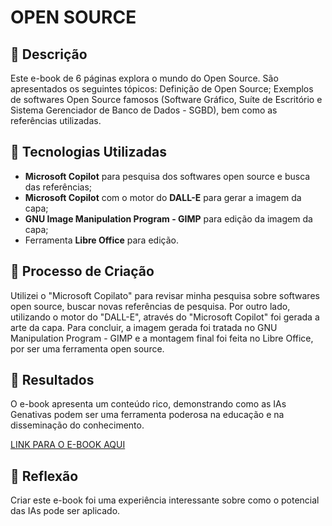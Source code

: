 # OPEN SOURCE

## 📒 Descrição
Este e-book de 6 páginas explora o mundo do Open Source. São apresentados os seguintes tópicos: Definição de Open Source; Exemplos de softwares Open Source famosos (Software Gráfico, Suíte de Escritório e Sistema Gerenciador de Banco de Dados - SGBD), bem como as referências utilizadas.

## 🤖 Tecnologias Utilizadas
- **Microsoft Copilot** para pesquisa dos softwares open source e busca das referências;
- **Microsoft Copilot** com o motor do **DALL-E** para gerar a imagem da capa;
- **GNU Image Manipulation Program - GIMP** para edição da imagem da capa;
- Ferramenta **Libre Office** para edição.

## 🧐 Processo de Criação
Utilizei o "Microsoft Copilato" para revisar minha pesquisa sobre softwares open source, buscar novas referências de pesquisa. Por outro lado, utilizando o motor do "DALL-E", através do "Microsoft Copilot" foi gerada a arte da capa. Para concluir, a imagem gerada foi tratada no GNU Manipulation Program - GIMP e a montagem final foi feita no Libre Office, por ser uma ferramenta open source.

## 🚀 Resultados
O e-book apresenta um conteúdo rico, demonstrando como as IAs Genativas podem ser uma ferramenta poderosa na educação e na disseminação do conhecimento.

[LINK PARA O E-BOOK AQUI](https://github.com/geekybirdone/lab-natty-or-not/blob/main/E-BOOK/Ebook_Opensource.pdf)

## 💭 Reflexão
Criar este e-book foi uma experiência interessante sobre como o potencial das IAs pode ser aplicado.
